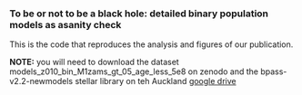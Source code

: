 ### To be or not to be a black hole: detailed binary population models as asanity check

This is the code that reproduces the analysis and figures of our publication. 

**NOTE:** you will need to download the dataset models_z010_bin_M1zams_gt_05_age_less_5e8 on zenodo and the bpass-v2.2-newmodels stellar library on teh Auckland [google drive](https://drive.google.com/drive/folders/1BS2w9hpdaJeul6-YtZum--F4gxWIPYXl)

